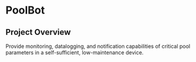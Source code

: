 # PoolBot
## Project Overview
Provide monitoring, datalogging, and notification capabilities of critical pool parameters in a self-sufficient, low-maintenance device.
